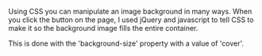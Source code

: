 Using CSS you can manipulate an image background in many ways.
When you click the button on the page, I used jQuery and javascript to tell CSS to make it so
the background image fills the entire container. 

This is done with the 'background-size' property with a value of 'cover'.